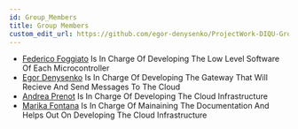 ```yaml
---
id: Group_Members
title: Group Members
custom_edit_url: https://github.com/egor-denysenko/ProjectWork-DIQU-Group1-2022/docs/docs/Introduction/Group_Members.md
---
```


- [Federico Foggiato](https://github.com/Foggij) Is In Charge Of Developing The Low Level Software Of Each Microcontroller
- [Egor Denysenko](https://github.com/egor-denysenko) Is In Charge Of Developing The Gateway That Will Recieve And Send Messages To The Cloud
- [Andrea Prenot](https://github.com/AndreaPrenot) Is In Charge Of Developing The Cloud Infrastructure
- [Marika Fontana](https://github.com/MarikaFontana36) Is In Charge Of Mainaining The Documentation And Helps Out On Developing The Cloud Infrastructure
